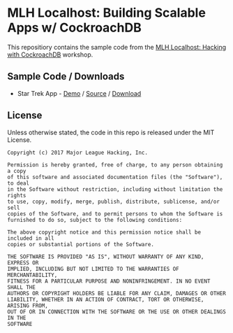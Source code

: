 # MLH Localhost: Building Scalable Apps w/ CockroachDB

This repositiory contains the sample code from the [MLH Localhost: Hacking
with CockroachDB][3] workshop.

## Sample Code / Downloads

 - Star Trek App - [Demo](#) / [Source][1] / [Download][2]

## License

Unless otherwise stated, the code in this repo is released under the MIT
License.

```
Copyright (c) 2017 Major League Hacking, Inc.

Permission is hereby granted, free of charge, to any person obtaining a copy
of this software and associated documentation files (the "Software"), to deal
in the Software without restriction, including without limitation the rights
to use, copy, modify, merge, publish, distribute, sublicense, and/or sell
copies of the Software, and to permit persons to whom the Software is
furnished to do so, subject to the following conditions:

The above copyright notice and this permission notice shall be included in all
copies or substantial portions of the Software.

THE SOFTWARE IS PROVIDED "AS IS", WITHOUT WARRANTY OF ANY KIND, EXPRESS OR
IMPLIED, INCLUDING BUT NOT LIMITED TO THE WARRANTIES OF MERCHANTABILITY,
FITNESS FOR A PARTICULAR PURPOSE AND NONINFRINGEMENT. IN NO EVENT SHALL THE
AUTHORS OR COPYRIGHT HOLDERS BE LIABLE FOR ANY CLAIM, DAMAGES OR OTHER
LIABILITY, WHETHER IN AN ACTION OF CONTRACT, TORT OR OTHERWISE, ARISING FROM,
OUT OF OR IN CONNECTION WITH THE SOFTWARE OR THE USE OR OTHER DEALINGS IN THE
SOFTWARE
```
[1]: https://github.com/MLH/mlh-localhost-cockroachdb
[2]: https://github.com/MLH/mlh-localhost-cockroachdb/archive/master.zip
[3]: https://localhost.mlh.io/activities/intro-to-cockroachdb/
